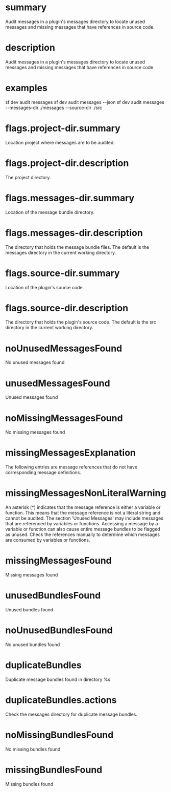 # summary

Audit messages in a plugin's messages directory to locate unused messages and missing messages that have references in source code.

# description

Audit messages in a plugin's messages directory to locate unused messages and missing messages that have references in source code.

# examples

sf dev audit messages
sf dev audit messages --json
sf dev audit messages --messages-dir ./messages --source-dir ./src

# flags.project-dir.summary

Location project where messages are to be audited.

# flags.project-dir.description

The project directory.

# flags.messages-dir.summary

Location of the message bundle directory.

# flags.messages-dir.description

The directory that holds the message bundle files. The default is the messages directory in the current working directory.

# flags.source-dir.summary

Location of the plugin's source code.

# flags.source-dir.description

The directory that holds the plugin's source code. The default is the src directory in the current working directory.

# noUnusedMessagesFound

No unused messages found

# unusedMessagesFound

Unused messages found

# noMissingMessagesFound

No missing messages found

# missingMessagesExplanation

The following entries are message references that do not have corresponding message definitions.

# missingMessagesNonLiteralWarning

An asterisk (*) indicates that the message reference is either a variable or function.
This means that the message reference is not a literal string and cannot be audited.
The section 'Unused Messages' may include messages that are referenced by variables or functions.
Accessing a message by a variable or function can also cause entire message bundles to be flagged as unused.
Check the references manually to determine which messages are consumed by variables or functions.

# missingMessagesFound

Missing messages found

# unusedBundlesFound

Unused bundles found

# noUnusedBundlesFound

No unused bundles found

# duplicateBundles

Duplicate message bundles found in directory %s

# duplicateBundles.actions

Check the messages directory for duplicate message bundles.

# noMissingBundlesFound

No missing bundles found

# missingBundlesFound

Missing bundles found
